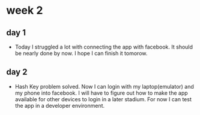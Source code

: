 # week 2

## day 1
- Today I struggled a lot with connecting the app with facebook. It should be nearly done by now. I hope I can finish it tomorow.

## day 2
- Hash Key problem solved. Now I can login with my laptop(emulator) and my phone into facebook. I will have to figure out how to make the app available for other devices to login in a later stadium. For now I can test the app in a developer environment.
